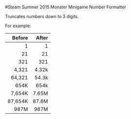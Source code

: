 #Steam Summer 2015 Monster Minigame Number Formatter

Truncates numbers down to 3 digits.

For example:

| Before  | After |
| -------:| -----:|
|       1 |     1 |
|      21 |    21 |
|     321 |   321 |
|   4,321 | 4.32k |
|  64,321 | 54.3k |
|    654K |  654k |
|  7,654K | 7.65M |
| 87,654K | 87.6M |
|    987M |  987M |
